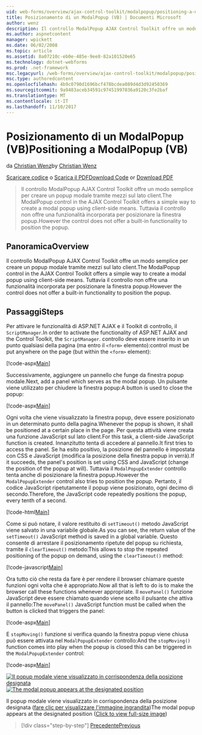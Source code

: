 ```yaml
---
uid: web-forms/overview/ajax-control-toolkit/modalpopup/positioning-a-modalpopup-vb
title: Posizionamento di un ModalPopup (VB) | Documenti Microsoft
author: wenz
description: Il controllo ModalPopup AJAX Control Toolkit offre un modo semplice per creare un popup modale tramite mezzi sul lato client. Tuttavia il controllo non offre un...
ms.author: aspnetcontent
manager: wpickett
ms.date: 06/02/2008
ms.topic: article
ms.assetid: 8a07210c-eb0e-485e-9ee8-82a101520e65
ms.technology: dotnet-webforms
ms.prod: .net-framework
msc.legacyurl: /web-forms/overview/ajax-control-toolkit/modalpopup/positioning-a-modalpopup-vb
msc.type: authoredcontent
ms.openlocfilehash: 4b9c0790d1696bcf478bcdea089d4d3d92450369
ms.sourcegitcommit: 9a9483aceb34591c97451997036a9120c3fe2baf
ms.translationtype: MT
ms.contentlocale: it-IT
ms.lasthandoff: 11/10/2017
---
```

<a name="positioning-a-modalpopup-vb"></a><span data-ttu-id="8a7a3-104">Posizionamento di un ModalPopup (VB)</span><span class="sxs-lookup"><span data-stu-id="8a7a3-104">Positioning a ModalPopup (VB)</span></span>
====================
<span data-ttu-id="8a7a3-105">da [Christian Wenz](https://github.com/wenz)</span><span class="sxs-lookup"><span data-stu-id="8a7a3-105">by [Christian Wenz](https://github.com/wenz)</span></span>

<span data-ttu-id="8a7a3-106">[Scaricare codice](http://download.microsoft.com/download/2/4/0/24052038-f942-4336-905b-b60ae56f0dd5/ModalPopup4.vb.zip) o [Scarica il PDF](http://download.microsoft.com/download/b/6/a/b6ae89ee-df69-4c87-9bfb-ad1eb2b23373/modalpopup4VB.pdf)</span><span class="sxs-lookup"><span data-stu-id="8a7a3-106">[Download Code](http://download.microsoft.com/download/2/4/0/24052038-f942-4336-905b-b60ae56f0dd5/ModalPopup4.vb.zip) or [Download PDF](http://download.microsoft.com/download/b/6/a/b6ae89ee-df69-4c87-9bfb-ad1eb2b23373/modalpopup4VB.pdf)</span></span>

> <span data-ttu-id="8a7a3-107">Il controllo ModalPopup AJAX Control Toolkit offre un modo semplice per creare un popup modale tramite mezzi sul lato client.</span><span class="sxs-lookup"><span data-stu-id="8a7a3-107">The ModalPopup control in the AJAX Control Toolkit offers a simple way to create a modal popup using client-side means.</span></span> <span data-ttu-id="8a7a3-108">Tuttavia il controllo non offre una funzionalità incorporata per posizionare la finestra popup.</span><span class="sxs-lookup"><span data-stu-id="8a7a3-108">However the control does not offer a built-in functionality to position the popup.</span></span>


## <a name="overview"></a><span data-ttu-id="8a7a3-109">Panoramica</span><span class="sxs-lookup"><span data-stu-id="8a7a3-109">Overview</span></span>

<span data-ttu-id="8a7a3-110">Il controllo ModalPopup AJAX Control Toolkit offre un modo semplice per creare un popup modale tramite mezzi sul lato client.</span><span class="sxs-lookup"><span data-stu-id="8a7a3-110">The ModalPopup control in the AJAX Control Toolkit offers a simple way to create a modal popup using client-side means.</span></span> <span data-ttu-id="8a7a3-111">Tuttavia il controllo non offre una funzionalità incorporata per posizionare la finestra popup.</span><span class="sxs-lookup"><span data-stu-id="8a7a3-111">However the control does not offer a built-in functionality to position the popup.</span></span>

## <a name="steps"></a><span data-ttu-id="8a7a3-112">Passaggi</span><span class="sxs-lookup"><span data-stu-id="8a7a3-112">Steps</span></span>

<span data-ttu-id="8a7a3-113">Per attivare le funzionalità di ASP.NET AJAX e il Toolkit di controllo, il `ScriptManager`.</span><span class="sxs-lookup"><span data-stu-id="8a7a3-113">In order to activate the functionality of ASP.NET AJAX and the Control Toolkit, the `ScriptManager`.</span></span> <span data-ttu-id="8a7a3-114">controllo deve essere inserito in un punto qualsiasi della pagina (ma entro il `<form>` elemento):</span><span class="sxs-lookup"><span data-stu-id="8a7a3-114">control must be put anywhere on the page (but within the `<form>` element):</span></span>

[!code-aspx[Main](positioning-a-modalpopup-vb/samples/sample1.aspx)]

<span data-ttu-id="8a7a3-115">Successivamente, aggiungere un pannello che funge da finestra popup modale.</span><span class="sxs-lookup"><span data-stu-id="8a7a3-115">Next, add a panel which serves as the modal popup.</span></span> <span data-ttu-id="8a7a3-116">Un pulsante viene utilizzato per chiudere la finestra popup:</span><span class="sxs-lookup"><span data-stu-id="8a7a3-116">A button is used to close the popup:</span></span>

[!code-aspx[Main](positioning-a-modalpopup-vb/samples/sample2.aspx)]

<span data-ttu-id="8a7a3-117">Ogni volta che viene visualizzato la finestra popup, deve essere posizionato in un determinato punto della pagina.</span><span class="sxs-lookup"><span data-stu-id="8a7a3-117">Whenever the popup is shown, it shall be positioned at a certain place in the page.</span></span> <span data-ttu-id="8a7a3-118">Per questa attività viene creata una funzione JavaScript sul lato client.</span><span class="sxs-lookup"><span data-stu-id="8a7a3-118">For this task, a client-side JavaScript function is created.</span></span> <span data-ttu-id="8a7a3-119">Innanzitutto tenta di accedere al pannello.</span><span class="sxs-lookup"><span data-stu-id="8a7a3-119">It first tries to access the panel.</span></span> <span data-ttu-id="8a7a3-120">Se ha esito positivo, la posizione del pannello è impostata con CSS e JavaScript (modifica la posizione della finestra popup in verrà).</span><span class="sxs-lookup"><span data-stu-id="8a7a3-120">If it succeeds, the panel's position is set using CSS and JavaScript (change the position of the popup at will).</span></span> <span data-ttu-id="8a7a3-121">Tuttavia il `ModalPopupExtender` controllo tenta anche di posizionare la finestra popup.</span><span class="sxs-lookup"><span data-stu-id="8a7a3-121">However the `ModalPopupExtender` control also tries to position the popup.</span></span> <span data-ttu-id="8a7a3-122">Pertanto, il codice JavaScript ripetutamente il popup viene posizionato, ogni decimo di secondo.</span><span class="sxs-lookup"><span data-stu-id="8a7a3-122">Therefore, the JavaScript code repeatedly positions the popup, every tenth of a second.</span></span>

[!code-html[Main](positioning-a-modalpopup-vb/samples/sample3.html)]

<span data-ttu-id="8a7a3-123">Come si può notare, il valore restituito di `setTimeout()` metodo JavaScript viene salvato in una variabile globale.</span><span class="sxs-lookup"><span data-stu-id="8a7a3-123">As you can see, the return value of the `setTimeout()` JavaScript method is saved in a global variable.</span></span> <span data-ttu-id="8a7a3-124">Questo consente di arrestare il posizionamento ripetute del popup su richiesta, tramite il `clearTimeout()` metodo:</span><span class="sxs-lookup"><span data-stu-id="8a7a3-124">This allows to stop the repeated positioning of the popup on demand, using the `clearTimeout()` method:</span></span>

[!code-javascript[Main](positioning-a-modalpopup-vb/samples/sample4.js)]

<span data-ttu-id="8a7a3-125">Ora tutto ciò che resta da fare è per rendere il browser chiamare queste funzioni ogni volta che è appropriato.</span><span class="sxs-lookup"><span data-stu-id="8a7a3-125">Now all that is left to do is to make the browser call these functions whenever appropriate.</span></span> <span data-ttu-id="8a7a3-126">Il `movePanel()` funzione JavaScript deve essere chiamato quando viene scelto il pulsante che attiva il pannello:</span><span class="sxs-lookup"><span data-stu-id="8a7a3-126">The `movePanel()` JavaScript function must be called when the button is clicked that triggers the panel:</span></span>

[!code-aspx[Main](positioning-a-modalpopup-vb/samples/sample5.aspx)]

<span data-ttu-id="8a7a3-127">E `stopMoving()` funzione si verifica quando la finestra popup viene chiusa può essere attivata nel `ModalPopupExtender` controllo:</span><span class="sxs-lookup"><span data-stu-id="8a7a3-127">And the `stopMoving()` function comes into play when the popup is closed this can be triggered in the `ModalPopupExtender` control:</span></span>

[!code-aspx[Main](positioning-a-modalpopup-vb/samples/sample6.aspx)]


<span data-ttu-id="8a7a3-128">[![Il popup modale viene visualizzato in corrispondenza della posizione designata](positioning-a-modalpopup-vb/_static/image2.png)](positioning-a-modalpopup-vb/_static/image1.png)</span><span class="sxs-lookup"><span data-stu-id="8a7a3-128">[![The modal popup appears at the designated position](positioning-a-modalpopup-vb/_static/image2.png)](positioning-a-modalpopup-vb/_static/image1.png)</span></span>

<span data-ttu-id="8a7a3-129">Il popup modale viene visualizzato in corrispondenza della posizione designata ([fare clic per visualizzare l'immagine ingrandita](positioning-a-modalpopup-vb/_static/image3.png))</span><span class="sxs-lookup"><span data-stu-id="8a7a3-129">The modal popup appears at the designated position ([Click to view full-size image](positioning-a-modalpopup-vb/_static/image3.png))</span></span>

>[!div class="step-by-step"]
[<span data-ttu-id="8a7a3-130">Precedente</span><span class="sxs-lookup"><span data-stu-id="8a7a3-130">Previous</span></span>](handling-postbacks-from-a-modalpopup-vb.md)
